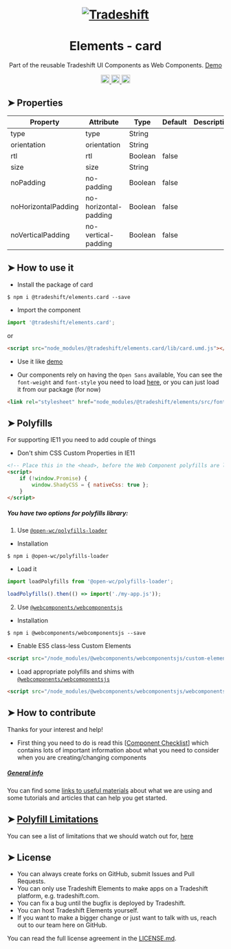 <h1 align="center">
    <a href="https://tradeshift.com/">
      <img alt="Tradeshift" src="https://tradeshift.com/wp-content/themes/Tradeshift/img/brand/logo-black.png"/>
    </a>
</h1>

<h1 align="center">Elements - card</h1>

<p align="center">
  Part of the reusable Tradeshift UI Components as Web Components.
    <a href="https://tradeshift.github.io/elements/?path=/story/ts-card--default">
      Demo
    </a>
</p>

<p align="center">
    <a href="https://www.npmjs.com/package/@tradeshift/elements.card">
      <img alt="NPM Version" src="https://badgen.net/npm/v/@tradeshift/elements.card" height="20"/>
    </a>
    <a href="https://npmcharts.com/compare/@tradeshift/elements.card?minimal=true">
		  <img alt="Downloads per month" src="https://badgen.net/npm/dm/@tradeshift/elements.card" height="20"/>
		</a>
		<a href="https://www.npmjs.com/browse/depended/@tradeshift/elements.card">
		  <img alt="Dependent packages" src="https://badgen.net/npm/dependents/@tradeshift/elements.card" height="20"/>
		</a>
</p>

<style>
  table {
      width:100%;
  }
</style>

## ➤ Properties

| Property            | Attribute             | Type    | Default | Description |
| ------------------- | --------------------- | ------- | ------- | ----------- |
| type                | type                  | String  |         |             |
| orientation         | orientation           | String  |         |             |
| rtl                 | rtl                   | Boolean | false   |             |
| size                | size                  | String  |         |             |
| noPadding           | no-padding            | Boolean | false   |             |
| noHorizontalPadding | no-horizontal-padding | Boolean | false   |             |
| noVerticalPadding   | no-vertical-padding   | Boolean | false   |             |

## ➤ How to use it

- Install the package of card

```shell
$ npm i @tradeshift/elements.card --save
```

- Import the component

```js
import '@tradeshift/elements.card';
```

or

```html
<script src="node_modules/@tradeshift/elements.card/lib/card.umd.js"></script>
```

- Use it like [demo]("https://tradeshift.github.io/elements/?path=/story/ts-card--default")

- Our components rely on having the `Open Sans` available, You can see the `font-weight` and `font-style` you need to load [here](https://github.com/Tradeshift/elements/blob/master/packages/core/src/fonts.css), or you can just load it from our package (for now)

```html
<link rel="stylesheet" href="node_modules/@tradeshift/elements/src/fonts.css" />
```

## ➤ Polyfills

For supporting IE11 you need to add couple of things

- Don't shim CSS Custom Properties in IE11

```html
<!-- Place this in the <head>, before the Web Component polyfills are loaded -->
<script>
	if (!window.Promise) {
		window.ShadyCSS = { nativeCss: true };
	}
</script>
```

##### You have two options for polyfills library:

1. Use [`@open-wc/polyfills-loader`](https://github.com/open-wc/open-wc/tree/master/packages/polyfills-loader)

- Installation

```shell
$ npm i @open-wc/polyfills-loader
```

- Load it

```js
import loadPolyfills from '@open-wc/polyfills-loader';

loadPolyfills().then(() => import('./my-app.js'));
```

2. Use [`@webcomponents/webcomponentsjs`](https://github.com/webcomponents/polyfills/tree/master/packages/webcomponentsjs)

- Installation

```hell
$ npm i @webcomponents/webcomponentsjs --save
```

- Enable ES5 class-less Custom Elements

```html
<script src="/node_modules/@webcomponents/webcomponentsjs/custom-elements-es5-adapter.js"></script>
```

- Load appropriate polyfills and shims with [`@webcomponents/webcomponentsjs`](https://github.com/webcomponents/webcomponentsjs)

```html
<script src="/node_modules/@webcomponents/webcomponentsjs/webcomponents-loader.js" defer></script>
```

## ➤ How to contribute

Thanks for your interest and help!

- First thing you need to do is read this [[Component Checklist](https://github.com/Tradeshift/elements/wiki/Component-checklist)] which contains lots of important information about what you need to consider when you are creating/changing components

##### [General info](https://github.com/Tradeshift/elements/wiki/Useful-materials-starter)

You can find some [links to useful materials](https://github.com/Tradeshift/elements/wiki/Useful-materials-starter) about what we are using and some tutorials and articles that can help you get started.

## ➤ [Polyfill Limitations](https://github.com/Tradeshift/elements/wiki/Polyfill-Limitations)

You can see a list of limitations that we should watch out for, [here](https://github.com/Tradeshift/elements/wiki/Polyfill-Limitations)

## ➤ License

- You can always create forks on GitHub, submit Issues and Pull Requests.
- You can only use Tradeshift Elements to make apps on a Tradeshift platform, e.g. tradeshift.com.
- You can fix a bug until the bugfix is deployed by Tradeshift.
- You can host Tradeshift Elements yourself.
- If you want to make a bigger change or just want to talk with us, reach out to our team here on GitHub.

You can read the full license agreement in the [LICENSE.md](https://github.com/Tradeshift/elements/blob/master/LICENSE.md).
